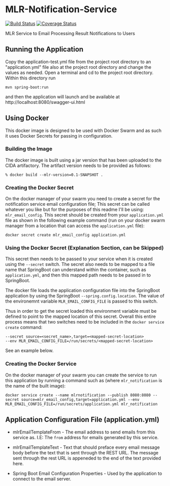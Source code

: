 # MLR-Notification-Service
[![Build Status](https://travis-ci.org/USGS-CIDA/MLR-Notification-Service.svg?branch=master)](https://travis-ci.org/USGS-CIDA/MLR-Notification-Service) [![Coverage Status](https://coveralls.io/repos/github/USGS-CIDA/MLR-Notification-Service/badge.svg?branch=master)](https://coveralls.io/github/USGS-CIDA/MLR-Notification-Service?branch=master)


MLR Service to Email Processing Result Notifications to Users

## Running the Application
Copy the application-test.yml file from the project root directory to an "application.yml" file also at the project root directory and change the values as needed.
Open a terminal and cd to the project root directory. Within this directory run 
```
mvn spring-boot:run
``` 
and then the application will launch and be available at http://localhost:8080/swagger-ui.html

## Using Docker
This docker image is designed to be used with Docker Swarm and as such it uses Docker Secrets for passing in configuration.

### Building the Image
The docker image is built using a jar version that has been uploaded to the CIDA artifactory. The artifact version needs to be provided as follows:
```
% docker build --mlr-version=0.1-SNAPSHOT .
```

### Creating the Docker Secret
On the docker manager of your swarm you need to create a secret for the notification service email configuration file; This secret can be called whatever you like but for the purposes of this readme I'll be using: `mlr_email_config`. This secret should be created from your `application.yml` file as shown in the following example command (run on your docker swarm manager from a location that can access the `application.yml` file):
```
docker secret create mlr_email_config application.yml
```

### Using the Docker Secret (Explanation Section, can be Skipped)
This secret then needs to be passed to your service when it is created using the `--secret` switch. The secret also needs to be mapped to a file name that SpringBoot can understand within the container, such as `application.yml`, and then this mapped path needs to be passed in to SpringBoot.

The docker file loads the application configuration file into the SpringBoot application by using the SpringBoot `--spring.config.location`. The value of the environemnt variable `MLR_EMAIL_CONFIG_FILE` is passed to this switch. 

Thus in order to get the secret loaded this environment variable must be defined to point to the mapped location of this secret. Overall this entire process means that two switches need to be included in the `docker service create` command:
```
--secret source=<secret_name>,target=<mapped-secret-location> 
--env MLR_EMAIL_CONFIG_FILE=/run/secrets/<mapped-secret-location>
```
See an example below.

### Creating the Docker Service
On the docker manager of your swarm you can create the service to run this application by running a command such as (where `mlr_notification` is the name of the built image):
```
docker service create --name mlrnotification --publish 8080:8080 --secret source=mlr_email_config,target=application.yml --env MLR_EMAIL_CONFIG_FILE=/run/secrets/application.yml mlr_notification
```

## Application Configuration File (application.yml)
* mlrEmailTemplateFrom - The email address to send emails from this service as. I.E: The `from` address for emails generated by this service.

* mlrEmailTemplateText - Text that should preface every email message body before the text that is sent through the REST URL. The message sent through the rest URL is appeneded to the end of the text provided here.

* Spring Boot Email Configuration Properties - Used by the application to connect to the email server.